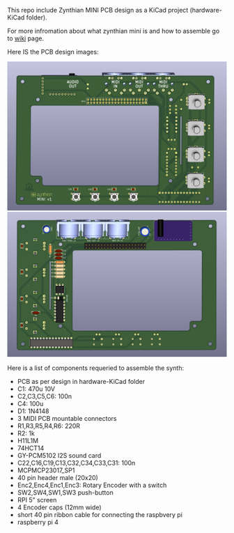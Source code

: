 This repo include Zynthian MINI PCB design as a KiCad project (hardware-KiCad folder). 

For more infromation about what zynthian mini is and how to assemble go to [wiki](https://github.com/sstojos/zynthian-mini/wiki) page. 

Here IS the PCB design images:

![Front](resources/beta-photos/PCB-beta-front.png)
![Back](resources/beta-photos/PCB-beta-back.png)



Here is a list of components requeried to assemble the synth:
- PCB as per design in hardware-KiCad folder
- C1: 470u 10V
- C2,C3,C5,C6:	100n
- C4: 100u
- D1: 1N4148
- 3	MIDI PCB mountable connectors
- R1,R3,R5,R4,R6: 220R
- R2: 1k
- H11L1M
- 74HCT14
- GY-PCM5102 I2S sound card
- C22,C16,C19,C13,C32,C34,C33,C31: 100n
- MCPMCP23017_SP1
- 40 pin header male (20x20)
- Enc2,Enc4,Enc1,Enc3: Rotary Encoder with a switch
- SW2,SW4,SW1,SW3	push-button	
- RPI 5" screen	
- 4 Encoder caps (12mm wide)
- short 40 pin ribbon cable for connecting the raspbvery pi
- raspberry pi 4
